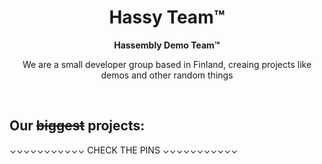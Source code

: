 <h1 align="center">Hassy Team™</h1>
<p align="center"><b>Hassembly Demo Team™</b></p>
<p align="center">We are a small developer group based in Finland, creaing projects like demos and other random things</p>
<br>

## Our ~~biggest~~ projects:
⌄⌄⌄⌄⌄⌄⌄⌄⌄⌄⌄ CHECK THE PINS ⌄⌄⌄⌄⌄⌄⌄⌄⌄⌄⌄
